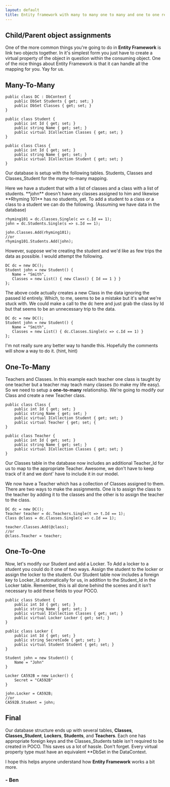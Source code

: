 ```yaml
---
layout: default
title: Entity framework with many to many one to many and one to one relationships
---
```


<h2>Child/Parent object assignments</h2>

<p>One of the more common things you're going to do in <strong>Entity Framework</strong> is link two objects together. In it's simplest form you just have to create a virtual property of the object in question within the consuming object. One of the nice things about Entity Framework is that it can handle all the mapping for you. Yay for us. </p>

<h2>Many-To-Many</h2>

<pre><code>public class DC : DbContext {
    public DbSet<Student> Students { get; set; }
    public DbSet<Class> Classes { get; set; }
}

public class Student {
    public int Id { get; set; }
    public string Name { get; set; }
    public virtual ICollection<Class> Classes { get; set; }
}

public class Class {
    public int Id { get; set; }
    public string Name { get; set; }
    public virtual ICollection<Student> Student { get; set; }
}
</code></pre>

<p>Our database is setup with the following tables. Students, Classes and Classes&#95;Student for the many-to-many mapping. </p>

<p>Here we have a student that with a list of classes and a class with a list of students. **john** doesn't have any classes assigned to him and likewise **Rhyming 101** has no students, yet. To add a student to a class or a class to a student we can do the following. (Assuming we have data in the database)</p>

<pre><code>rhyming101 = dc.Classes.Single(c => c.Id == 1);
john = dc.Students.Single(s => s.Id == 1);

john.Classes.Add(rhyming101);
//or
rhyming101.Students.Add(john);
</code></pre>

<p>However, suppose we're creating the student and we'd like as few trips the data as possible. I would attempt the following.</p>

<pre><code>DC dc = new DC();
Student john = new Student() {
   Name = "Smith",
   Classes = new List<Class>() { new Class() { Id == 1 } }
};
</code></pre>

<p>The above code actually creates a new Class in the data ignoring the passed Id entirely. Which, to me, seems to be a mistake but it's what we're stuck with. We could make a call to the dc here and just grab the class by Id but that seems to be an unnecessary trip to the data.</p>

<pre><code>DC dc = new DC();
Student john = new Student() {
   Name = "Smith",
   Classes = new List<Class>() { dc.Classes.Single(c => c.Id == 1) }
};
</code></pre>

<p>I'm not really sure any better way to handle this. Hopefully the comments will show a way to do it. (hint, hint)</p>

<h2>One-To-Many</h2>

<p>Teachers and Classes. In this example each teacher one class is taught by one teacher but a teacher may teach many classes (to make my life easy). So we need to setup a <strong>one-to-many</strong> relationship. We're going to modify our Class and create a new Teacher class.</p>

<pre><code>public class Class {
    public int Id { get; set; }
    public string Name { get; set; }
    public virtual ICollection<Student> Student { get; set; }
    public virtual Teacher { get; set; {
}

public class Teacher {
    public int Id { get; set; }
    public string Name { get; set; }
    public virtual ICollection<Class> Classes { get; set; }
}
</code></pre>

<p>Our Classes table in the database now includes an additional Teacher&#95;Id for us to map to the appropriate Teacher. Awesome, we don't have to keep track of it and we dont' have to include it in our model.</p>

<p>We now have a Teacher which has a collection of Classes assigned to them. There are two ways to make the assignments. One is to assign the class to the teacher by adding it to the classes and the other is to assign the teacher to the class.</p>

<pre><code>DC dc = new DC();
Teacher teacher = dc.Teachers.Single(t => t.Id == 1);
Class @class = dc.Classes.Single(c => c.Id == 1);

teacher.Classes.Add(@class);
//or
@class.Teacher = teacher;
</code></pre>

<h2>One-To-One</h2>

<p>Now, let's modify our Student and add a Locker. To Add a locker to a student you could do it one of two ways. Assign the student to the locker or assign the locker to the student. Our Student table now includes a foreign key to Locker&#95;Id automatically for us, in addition to the Student&#95;Id in the Locker table. Remember, this is all done behind the scenes and it isn't necessary to add these fields to your POCO.</p>

<pre><code>public class Student {
    public int Id { get; set; }
    public string Name { get; set; }
    public virtual ICollection<Class> Classes { get; set; }
    public virtual Locker Locker { get; set; }
}

public class Locker {
    public int Id { get; set; }
    public string SecretCode { get; set; }
    public virtual Student Student { get; set; }
}

Student john = new Student() {
    Name = "John"
}

Locker CA592B = new Locker() {
    Secret = "CA592B"
}

john.Locker = CA592B;
//or
CA592B.Student = john;
</code></pre>

<h2>Final</h2>

<p>Our database structure ends up with several tables, <strong>Classes</strong>, <strong>Classes&#95;Student</strong>, <strong>Lockers</strong>, <strong>Students</strong>, and <strong>Teachers</strong>. Each one has appropriate foreign keys and the Classes&#95;Students table isn't required to be created in POCO. This saves us a lot of hassle. Don't forget. Every virtual property type must have an equivalent **DbSet</strong> in the DataContext. </p>

<p>I hope this helps anyone understand how <strong>Entity Framework</strong> works a bit more.</p>

<h3>- Ben</h3>